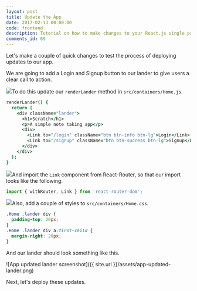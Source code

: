 ```yaml
---
layout: post
title: Update the App
date: 2017-02-13 00:00:00
code: frontend
description: Tutorial on how to make changes to your React.js single page application.
comments_id: 69
---
```


Let's make a couple of quick changes to test the process of deploying updates to our app.

We are going to add a Login and Signup button to our lander to give users a clear call to action.

<img class="code-marker" src="{{ site.url }}/assets/s.png" />To do this update our `renderLander` method in `src/containers/Home.js`.

``` coffee
renderLander() {
  return (
    <div className="lander">
      <h1>Scratch</h1>
      <p>A simple note taking app</p>
      <div>
        <Link to="/login" className="btn btn-info btn-lg">Login</Link>
        <Link to="/signup" className="btn btn-success btn-lg">Signup</Link>
      </div>
    </div>
  );
}
```

<img class="code-marker" src="{{ site.url }}/assets/s.png" />And import the `Link` component from React-Router, so that our import looks like the following.

``` javascript
import { withRouter, Link } from 'react-router-dom';
```

<img class="code-marker" src="{{ site.url }}/assets/s.png" />Also, add a couple of styles to `src/containers/Home.css`.

``` css
.Home .lander div {
  padding-top: 20px;
}
.Home .lander div a:first-child {
  margin-right: 20px;
}
```

And our lander should look something like this.

![App updated lander screenshot]({{ site.url }}/assets/app-updated-lander.png)

Next, let's deploy these updates.
